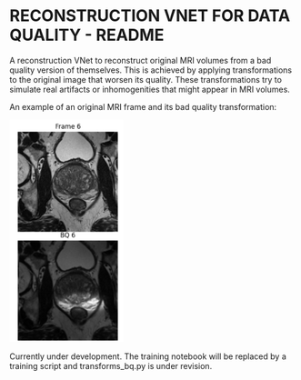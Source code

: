 # RECONSTRUCTION VNET FOR DATA QUALITY - README

A reconstruction VNet to reconstruct original MRI volumes from a bad quality version of themselves. This is achieved by applying transformations to the original image that worsen its quality. These transformations try to simulate real artifacts or inhomogenities that might appear in MRI volumes. 

An example of an original MRI frame and its bad quality transformation:

<!---
![Example Preview](https://github.com//fabibombo/rec_vnet_quality/blob/main/pictures/bad_quality_example.png?raw=true)
-->

<img src="https://github.com/fabibombo/rec_vnet_quality/blob/main/pictures/bad_quality_example.png?raw=true" alt="Example Preview" width="200">

Currently under development. The training notebook will be replaced by a training script and transforms_bq.py is under revision.
